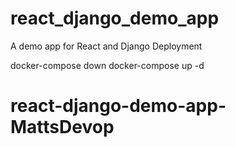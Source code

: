 # react_django_demo_app
A demo app for React and Django Deployment

docker-compose down
docker-compose up -d
# react-django-demo-app-MattsDevop
